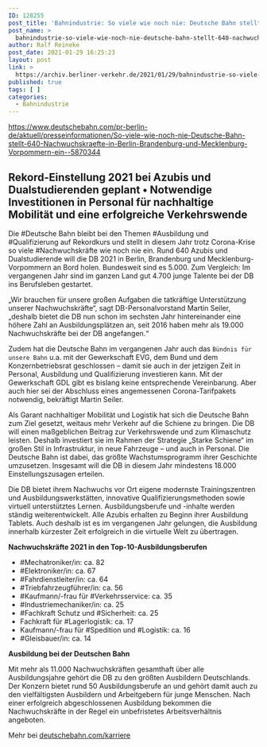 ```yaml
---
ID: 128255
post_title: 'Bahnindustrie: So viele wie noch nie: Deutsche Bahn stellt 640 Nachwuchskräfte in Berlin, Brandenburg und Mecklenburg-Vorpommern ein, aus DB'
post_name: >
  bahnindustrie-so-viele-wie-noch-nie-deutsche-bahn-stellt-640-nachwuchskraefte-in-berlin-brandenburg-und-mecklenburg-vorpommern-ein-aus-db
author: Ralf Reineke
post_date: 2021-01-29 16:25:23
layout: post
link: >
  https://archiv.berliner-verkehr.de/2021/01/29/bahnindustrie-so-viele-wie-noch-nie-deutsche-bahn-stellt-640-nachwuchskraefte-in-berlin-brandenburg-und-mecklenburg-vorpommern-ein-aus-db/
published: true
tags: [ ]
categories:
  - Bahnindustrie
---
```

https://www.deutschebahn.com/pr-berlin-de/aktuell/presseinformationen/So-viele-wie-noch-nie-Deutsche-Bahn-stellt-640-Nachwuchskraefte-in-Berlin-Brandenburg-und-Mecklenburg-Vorpommern-ein--5870344
<h2>Rekord-Einstellung 2021 bei Azubis und Dualstudierenden geplant • Notwendige Investitionen in Personal für nachhaltige Mobilität und eine erfolgreiche Verkehrswende</h2>
Die #Deutsche Bahn bleibt bei den Themen #Ausbildung und #Qualifizierung auf Rekordkurs und stellt in diesem Jahr trotz Corona-Krise so viele #Nachwuchskräfte wie noch nie ein. Rund 640 Azubis und Dualstudierende will die DB 2021 in Berlin, Brandenburg und Mecklenburg-Vorpommern an Bord holen. Bundesweit sind es 5.000. Zum Vergleich: Im vergangenen Jahr sind im ganzen Land gut 4.700 junge Talente bei der DB ins Berufsleben gestartet.

„Wir brauchen für unsere großen Aufgaben die tatkräftige Unterstützung unserer Nachwuchskräfte“, sagt DB-Personalvorstand Martin Seiler, „deshalb bietet die DB nun schon im sechsten Jahr hintereinander eine höhere Zahl an Ausbildungsplätzen an, seit 2016 haben mehr als 19.000 Nachwuchskräfte bei der DB angefangen.“

Zudem hat die Deutsche Bahn im vergangenen Jahr auch das `Bündnis für unsere Bahn` u.a. mit der Gewerkschaft EVG, dem Bund und dem Konzernbetriebsrat geschlossen – damit sie auch in der jetzigen Zeit in Personal, Ausbildung und Qualifizierung investieren kann. Mit der Gewerkschaft GDL gibt es bislang keine entsprechende Vereinbarung. Aber auch hier sei der Abschluss eines angemessenen Corona-Tarifpakets notwendig, bekräftigt Martin Seiler.

Als Garant nachhaltiger Mobilität und Logistik hat sich die Deutsche Bahn zum Ziel gesetzt, weitaus mehr Verkehr auf die Schiene zu bringen. Die DB will einen maßgeblichen Beitrag zur Verkehrswende und zum Klimaschutz leisten. Deshalb investiert sie im Rahmen der Strategie „Starke Schiene“ im großen Stil in Infrastruktur, in neue Fahrzeuge – und auch in Personal. Die Deutsche Bahn ist dabei, das größte Wachstumsprogramm ihrer Geschichte umzusetzen. Insgesamt will die DB in diesem Jahr mindestens 18.000 Einstellungszusagen erteilen.

Die DB bietet ihrem Nachwuchs vor Ort eigene modernste Trainingszentren und Ausbildungswerkstätten, innovative Qualifizierungsmethoden sowie virtuell unterstütztes Lernen. Ausbildungsberufe und -inhalte werden ständig weiterentwickelt. Alle Azubis erhalten zu Beginn ihrer Ausbildung Tablets. Auch deshalb ist es im vergangenen Jahr gelungen, die Ausbildung innerhalb kürzester Zeit erfolgreich in die virtuelle Welt zu übertragen.

<strong>Nachwuchskräfte 2021 in den Top-10-Ausbildungsberufen</strong>
<ul class="rte--list">
 	<li>#Mechatroniker/in: ca. 82</li>
 	<li>#Elektroniker/in: ca. 67</li>
 	<li>#Fahrdienstleiter/in: ca. 64</li>
 	<li>#Triebfahrzeugführer/in: ca. 56</li>
 	<li>#Kaufmann/-frau für #Verkehrsservice: ca. 35</li>
 	<li>#Industriemechaniker/in: ca. 25</li>
 	<li>#Fachkraft Schutz und #Sicherheit: ca. 25</li>
 	<li>Fachkraft für #Lagerlogistik: ca. 17</li>
 	<li>Kaufmann/-frau für #Spedition und #Logistik: ca. 16</li>
 	<li>#Gleisbauer/in: ca. 14</li>
</ul>
<strong>Ausbildung bei der Deutschen Bahn</strong>

Mit mehr als 11.000 Nachwuchskräften gesamthaft über alle Ausbildungsjahre gehört die DB zu den größten Ausbildern Deutschlands. Der Konzern bietet rund 50 Ausbildungsberufe an und gehört damit auch zu den vielfältigsten Ausbildern und Arbeitgebern für junge Menschen. Nach einer erfolgreich abgeschlossenen Ausbildung bekommen die Nachwuchskräfte in der Regel ein unbefristetes Arbeitsverhältnis angeboten.

Mehr bei <a href="https://karriere.deutschebahn.com/karriere-de" target="_blank" rel="noopener">deutschebahn.com/karriere</a>